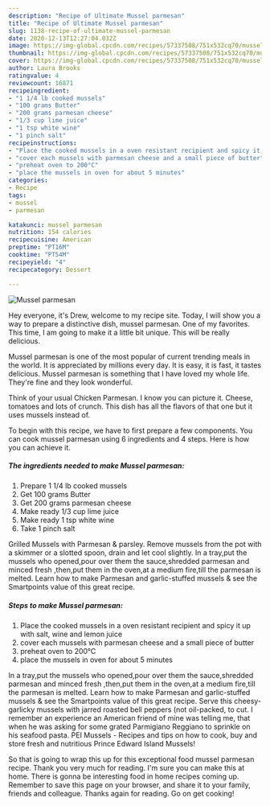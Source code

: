 ```yaml
---
description: "Recipe of Ultimate Mussel parmesan"
title: "Recipe of Ultimate Mussel parmesan"
slug: 1138-recipe-of-ultimate-mussel-parmesan
date: 2020-12-13T12:27:04.032Z
image: https://img-global.cpcdn.com/recipes/57337508/751x532cq70/mussel-parmesan-recipe-main-photo.jpg
thumbnail: https://img-global.cpcdn.com/recipes/57337508/751x532cq70/mussel-parmesan-recipe-main-photo.jpg
cover: https://img-global.cpcdn.com/recipes/57337508/751x532cq70/mussel-parmesan-recipe-main-photo.jpg
author: Laura Brooks
ratingvalue: 4
reviewcount: 16871
recipeingredient:
- "1 1/4 lb cooked mussels"
- "100 grams Butter"
- "200 grams parmesan cheese"
- "1/3 cup lime juice"
- "1 tsp white wine"
- "1 pinch salt"
recipeinstructions:
- "Place the cooked mussels in a oven resistant recipient and spicy it up with salt, wine and lemon juice"
- "cover each mussels with parmesan cheese and a small piece of butter"
- "preheat oven to 200°C"
- "place the mussels in oven for about 5 minutes"
categories:
- Recipe
tags:
- mussel
- parmesan

katakunci: mussel parmesan 
nutrition: 154 calories
recipecuisine: American
preptime: "PT16M"
cooktime: "PT54M"
recipeyield: "4"
recipecategory: Dessert

---
```



![Mussel parmesan](https://img-global.cpcdn.com/recipes/57337508/751x532cq70/mussel-parmesan-recipe-main-photo.jpg)

Hey everyone, it's Drew, welcome to my recipe site. Today, I will show you a way to prepare a distinctive dish, mussel parmesan. One of my favorites. This time, I am going to make it a little bit unique. This will be really delicious.

Mussel parmesan is one of the most popular of current trending meals in the world. It is appreciated by millions every day. It is easy, it is fast, it tastes delicious. Mussel parmesan is something that I have loved my whole life. They're fine and they look wonderful.

Think of your usual Chicken Parmesan. I know you can picture it. Cheese, tomatoes and lots of crunch. This dish has all the flavors of that one but it uses mussels instead of.


To begin with this recipe, we have to first prepare a few components. You can cook mussel parmesan using 6 ingredients and 4 steps. Here is how you can achieve it.

<!--inarticleads1-->

##### The ingredients needed to make Mussel parmesan:

1. Prepare 1 1/4 lb cooked mussels
1. Get 100 grams Butter
1. Get 200 grams parmesan cheese
1. Make ready 1/3 cup lime juice
1. Make ready 1 tsp white wine
1. Take 1 pinch salt


Grilled Mussels with Parmesan &amp; parsley. Remove mussels from the pot with a skimmer or a slotted spoon, drain and let cool slightly. In a tray,put the mussels who opened,pour over them the sauce,shredded parmesan and minced fresh ,then,put them in the oven,at a medium fire,till the parmesan is melted. Learn how to make Parmesan and garlic-stuffed mussels &amp; see the Smartpoints value of this great recipe. 

<!--inarticleads2-->

##### Steps to make Mussel parmesan:

1. Place the cooked mussels in a oven resistant recipient and spicy it up with salt, wine and lemon juice
1. cover each mussels with parmesan cheese and a small piece of butter
1. preheat oven to 200°C
1. place the mussels in oven for about 5 minutes


In a tray,put the mussels who opened,pour over them the sauce,shredded parmesan and minced fresh ,then,put them in the oven,at a medium fire,till the parmesan is melted. Learn how to make Parmesan and garlic-stuffed mussels &amp; see the Smartpoints value of this great recipe. Serve this cheesy-garlicky mussels with jarred roasted bell peppers (not oil-packed, to cut. I remember an experience an American friend of mine was telling me, that when he was asking for some grated Parmigiano Reggiano to sprinkle on his seafood pasta. PEI Mussels - Recipes and tips on how to cook, buy and store fresh and nutritious Prince Edward Island Mussels! 

So that is going to wrap this up for this exceptional food mussel parmesan recipe. Thank you very much for reading. I'm sure you can make this at home. There is gonna be interesting food in home recipes coming up. Remember to save this page on your browser, and share it to your family, friends and colleague. Thanks again for reading. Go on get cooking!
